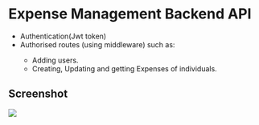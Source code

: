 # Expense Management Backend API
<ul>
  <li>Authentication(Jwt token)</li>
  <li>Authorised routes (using middleware) such as:</li>
  <ul>
    <li>Adding users.</li>
    <li>Creating, Updating and getting Expenses of individuals.</li>
  </ul>
</ul>

## Screenshot
<img src="https://tryamb.vercel.app/images/mern_api.png">
